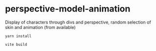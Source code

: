 # perspective-model-animation

Display of characters through divs and perspective, random selection of skin and animation (from available)

`yarn install`

`vite build`

